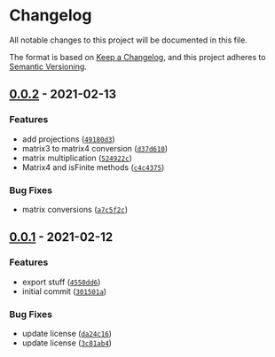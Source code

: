 # Changelog

All notable changes to this project will be documented in this file.

The format is based on [Keep a Changelog], and this project adheres to
[Semantic Versioning].

## [0.0.2] - 2021-02-13

### Features

- add projections ([`49180d3`])
- matrix3 to matrix4 conversion ([`d37d610`])
- matrix multiplication ([`524922c`])
- Matrix4 and isFinite methods ([`c4c4375`])

### Bug Fixes

- matrix conversions ([`a7c5f2c`])

## [0.0.1] - 2021-02-12

### Features

- export stuff ([`4550dd6`])
- initial commit ([`301501a`])

### Bug Fixes

- update license ([`da24c16`])
- update license ([`3c81ab4`])

[keep a changelog]: https://keepachangelog.com/en/1.0.0/
[semantic versioning]: https://semver.org/spec/v2.0.0.html
[0.0.2]: https://github.com/denosaurs/gmath/compare/0.0.1...0.0.2
[`49180d3`]: https://github.com/denosaurs/gmath/commit/49180d3d3a80fe04af17a02d87d9b37eaf9cc7ba
[`d37d610`]: https://github.com/denosaurs/gmath/commit/d37d6108fcfb67d7c7df66d252b47dd5b15b3055
[`524922c`]: https://github.com/denosaurs/gmath/commit/524922c3e73c5d936b54c61af1c6b7d3b6fd7c81
[`c4c4375`]: https://github.com/denosaurs/gmath/commit/c4c4375f8f3d230ae52544064bac7c9783d5f6b1
[`a7c5f2c`]: https://github.com/denosaurs/gmath/commit/a7c5f2c34f37a263efcfee6690172d9347da4680
[0.0.1]: https://github.com/denosaurs/gmath/compare/0.0.1
[`4550dd6`]: https://github.com/denosaurs/gmath/commit/4550dd6ec689029651aa2638ac7982d3b7a7bc16
[`301501a`]: https://github.com/denosaurs/gmath/commit/301501ac55cff5a092a37e602dc0d6ab5ea17d24
[`da24c16`]: https://github.com/denosaurs/gmath/commit/da24c16b2722076685daee4b27a5b379ba16b694
[`3c81ab4`]: https://github.com/denosaurs/gmath/commit/3c81ab4ba7e9505bda193e0877193f825984a8ab
